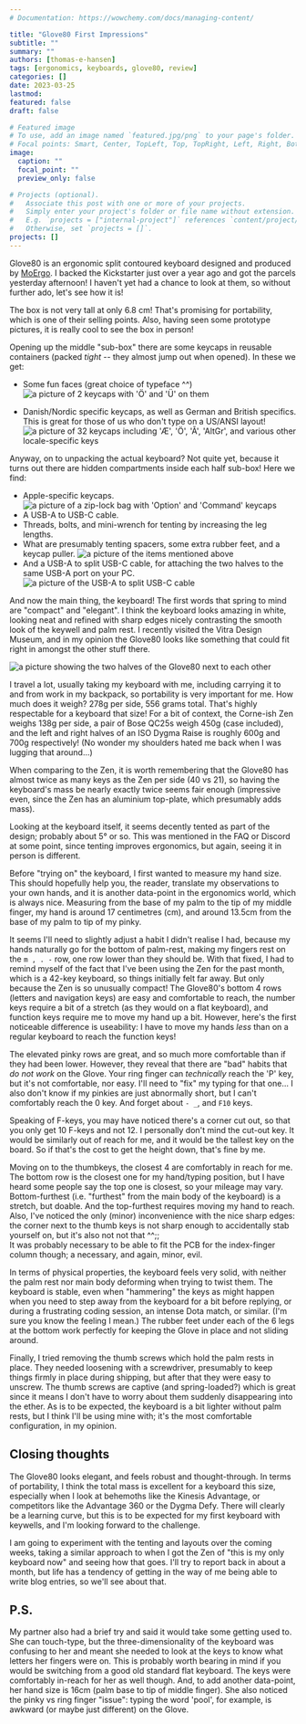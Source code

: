 ```yaml
---
# Documentation: https://wowchemy.com/docs/managing-content/

title: "Glove80 First Impressions"
subtitle: ""
summary: ""
authors: [thomas-e-hansen]
tags: [ergonomics, keyboards, glove80, review]
categories: []
date: 2023-03-25
lastmod:
featured: false
draft: false

# Featured image
# To use, add an image named `featured.jpg/png` to your page's folder.
# Focal points: Smart, Center, TopLeft, Top, TopRight, Left, Right, BottomLeft, Bottom, BottomRight.
image:
  caption: ""
  focal_point: ""
  preview_only: false

# Projects (optional).
#   Associate this post with one or more of your projects.
#   Simply enter your project's folder or file name without extension.
#   E.g. `projects = ["internal-project"]` references `content/project/deep-learning/index.md`.
#   Otherwise, set `projects = []`.
projects: []
---
```


Glove80 is an ergonomic split contoured keyboard designed and produced by
[MoErgo](https://moergo.com).
I backed the Kickstarter just over a year ago and got the parcels yesterday
afternoon! I haven't yet had a chance to look at them, so without further ado,
let's see how it is!

The box is not very tall at only 6.8 cm! That's promising for portability, which
is one of their selling points. Also, having seen some prototype pictures, it is
really cool to see the box in person!

Opening up the middle "sub-box" there are some keycaps in reusable containers
(packed _tight_ -- they almost jump out when opened). In these we get:
  * Some fun faces (great choice of typeface ^^)
      ![a picture of 2 keycaps with 'Ö' and 'Ü' on them](TODO)

  * Danish/Nordic specific keycaps, as well as German and British specifics.
      This is great for those of us who don't type on a US/ANSI layout!
      ![a picture of 32 keycaps including 'Æ', 'Ö', 'Å', 'AltGr', and various other locale-specific keys](TODO)

Anyway, on to unpacking the actual keyboard? Not quite yet, because it turns out
there are hidden compartments inside each half sub-box! Here we find:
  * Apple-specific keycaps.
      ![a picture of a zip-lock bag with 'Option' and 'Command' keycaps](TODO)
  * A USB-A to USB-C cable.
  * Threads, bolts, and mini-wrench for tenting by increasing the leg lengths.
  * What are presumably tenting spacers, some extra rubber feet, and a keycap
    puller.
      ![a picture of the items mentioned above](TODO)
  * And a USB-A to split USB-C cable, for attaching the two halves to the same
      USB-A port on your PC.
      ![a picture of the USB-A to split USB-C cable](TODO)

And now the main thing, the keyboard! The first words that spring to mind are
"compact" and "elegant". I think the keyboard looks amazing in white, looking
neat and refined with sharp edges nicely contrasting the smooth look of the
keywell and palm rest. I recently visited the Vitra Design Museum, and in my
opinion the Glove80 looks like something that could fit right in amongst the
other stuff there.

![a picture showing the two halves of the Glove80 next to each other](TODO)

I travel a lot, usually taking my keyboard with me, including carrying it to and
from work in my backpack, so portability is very important for me. How much does
it weigh? 278g per side, 556 grams total. That's highly respectable for a
keyboard that size! For a bit of context, the Corne-ish Zen weighs 138g per
side, a pair of Bose QC25s weigh 450g (case included), and the left and right
halves of an ISO Dygma Raise is roughly 600g and 700g respectively! (No wonder
my shoulders hated me back when I was lugging that around...)

When comparing to the Zen, it is worth remembering that the Glove80 has almost
twice as many keys as the Zen per side (40 vs 21), so having the keyboard's mass
be nearly exactly twice seems fair enough (impressive even, since the Zen has an
aluminium top-plate, which presumably adds mass).

Looking at the keyboard itself, it seems decently tented as part of the design;
probably about 5° or so. This was mentioned in the FAQ or Discord at some point,
since tenting improves ergonomics, but again, seeing it in person is different.

Before "trying on" the keyboard, I first wanted to measure my hand size. This
should hopefully help you, the reader, translate my observations to your own
hands, and it is another data-point in the ergonomics world, which is always
nice. Measuring from the base of my palm to the tip of my middle finger, my hand
is around 17 centimetres (cm), and around 13.5cm from the base of my palm to tip
of my pinky.

It seems I'll need to slightly adjust a habit I didn't realise I had, because my
hands naturally go for the bottom of palm-rest, making my fingers rest on the
`m , . -` row, one row lower than they should be. With that fixed, I had to
remind myself of the fact that I've been using the Zen for the past month, which
is a 42-key keyboard, so things initially felt far away. But only because the
Zen is so unusually compact! The Glove80's bottom 4 rows (letters and navigation
keys) are easy and comfortable to reach, the number keys require a bit of a
stretch (as they would on a flat keyboard), and function keys require me to move
my hand up a bit. However, here's the first noticeable difference is useability:
I have to move my hands _less_ than on a regular keyboard to reach the function
keys!

The elevated pinky rows are great, and so much more comfortable than if they had
been lower. However, they reveal that there are "bad" habits that _do not work_
on the Glove. Your ring finger can _technically_ reach the 'P' key, but it's not
comfortable, nor easy. I'll need to "fix" my typing for that one... I also don't
know if my pinkies are just abnormally short, but I can't comfortably reach the
0 key. And forget about `- _`, and `F10` keys.

Speaking of F-keys, you may have noticed there's a corner cut out, so that you
only get 10 F-keys and not 12. I personally don't mind the cut-out key. It would
be similarly out of reach for me, and it would be the tallest key on the board.
So if that's the cost to get the height down, that's fine by me.

Moving on to the thumbkeys, the closest 4 are comfortably in reach for me. The
bottom row is the closest one for my hand/typing position, but I have heard some
people say the top one is closest, so your mileage may vary. Bottom-furthest
(i.e. "furthest" from the main body of the keyboard) is a stretch, but doable.
And the top-furthest requires moving my hand to reach. Also, I've noticed the
only (minor) inconvenience with the nice sharp edges: the corner next to the
thumb keys is not sharp enough to accidentally stab yourself on, but it's
also not not that ^^;;  
It was probably necessary to be able to fit the PCB for the index-finger column
though; a necessary, and again, minor, evil.

In terms of physical properties, the keyboard feels very solid, with neither the
palm rest nor main body deforming when trying to twist them. The keyboard is
stable, even when "hammering" the keys as might happen when you need to step
away from the keyboard for a bit before replying, or during a frustrating coding
session, an intense Dota match, or similar. (I'm sure you know the feeling I
mean.) The rubber feet under each of the 6 legs at the bottom work perfectly for
keeping the Glove in place and not sliding around.

Finally, I tried removing the thumb screws which hold the palm rests in place.
They needed loosening with a screwdriver, presumably to keep things firmly in
place during shipping, but after that they were easy to unscrew. The thumb
screws are captive (and spring-loaded?) which is great since it means I don't
have to worry about them suddenly disappearing into the ether. As is to be
expected, the keyboard is a bit lighter without palm rests, but I think I'll be
using mine with; it's the most comfortable configuration, in my opinion.


## Closing thoughts

The Glove80 looks elegant, and feels robust and thought-through. In terms of
portability, I think the total mass is excellent for a keyboard this size,
especially when I look at behemoths like the Kinesis Advantage, or competitors
like the Advantage 360 or the Dygma Defy. There will clearly be a learning
curve, but this is to be expected for my first keyboard with keywells, and I'm
looking forward to the challenge.

I am going to experiment with the tenting and layouts over the coming weeks,
taking a similar approach to when I got the Zen of "this is my only keyboard
now" and seeing how that goes. I'll try to report back in about a month, but
life has a tendency of getting in the way of me being able to write blog
entries, so we'll see about that.


## P.S.

My partner also had a brief try and said it would take some getting used to. She
can touch-type, but the three-dimensionality of the keyboard was confusing to
her and meant she needed to look at the keys to know what letters her fingers
were on. This is probably worth bearing in mind if you would be switching from a
good old standard flat keyboard. The keys were comfortably in-reach for her as
well though. And, to add another data-point, her hand size is 16cm (palm base to
tip of middle finger). She also noticed the pinky vs ring finger "issue": typing
the word 'pool', for example, is awkward (or maybe just different) on the Glove.

